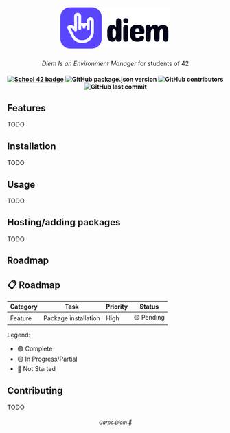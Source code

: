<h1 align="center">
  <img src="./.github/assets/diem_logo.svg">
</h1>

<p align="center">
  <i align="center">Diem Is an Environment Manager</i> for students of 42
</p>

<h4 align="center">
  <a href="https://profile.intra.42.fr/users/elagouch"><img alt="School 42 badge" src="https://img.shields.io/badge/ft__love-020617?style=flat&labelColor=020617&color=5a45fe&logo=42"></a>
  <img alt="GitHub package.json version" src="https://img.shields.io/github/package-json/v/airone01/diem?style=flat&labelColor=020617&color=5a45fe">
  <img alt="GitHub contributors" src="https://img.shields.io/github/contributors-anon/airone01/diem?style=flat&labelColor=020617&color=5a45fe">
  <img alt="GitHub last commit" src="https://img.shields.io/github/last-commit/airone01/diem?style=flat&labelColor=020617&color=5a45fe">
</h4>

## Features

TODO

## Installation

TODO

## Usage

TODO

## Hosting/adding packages

TODO

## Roadmap


## 📋 Roadmap

| Category | Task | Priority | Status |
|----------|------|----------|--------|
| Feature | Package installation | High | 🟡 Pending |

Legend:
- 🟢 Complete
- 🟡 In Progress/Partial
- 🔴 Not Started

## Contributing

TODO

<p align="center">
  <a href="https://en.wikipedia.org/wiki/Carpe_diem"><i align="center"><sub>Carpe Diem 🤘</sub></i></a>
</p>

